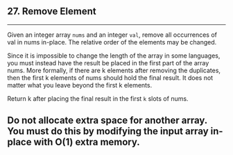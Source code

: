 ## 27. Remove Element
---
Given an integer array `nums` and an integer `val`, remove all occurrences of val in nums in-place. The relative order of the elements may be changed.

Since it is impossible to change the length of the array in some languages, you must instead have the result be placed in the first part of the array nums. More formally, if there are k elements after removing the duplicates, then the first k elements of nums should hold the final result. It does not matter what you leave beyond the first k elements.

Return k after placing the final result in the first `k` slots of nums.

Do not allocate extra space for another array. You must do this by modifying the input array in-place with O(1) extra memory.
---
